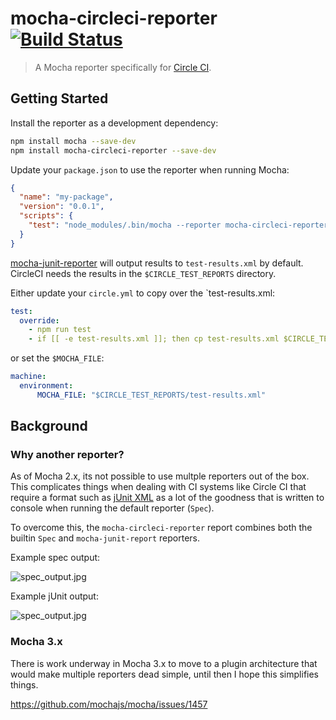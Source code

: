# mocha-circleci-reporter [![Build Status](https://travis-ci.org/sandcastle/mocha-circleci-reporter.svg)](https://travis-ci.org/sandcastle/mocha-circleci-reporter)

> A Mocha reporter specifically for [Circle CI](https://circleci.com/).


## Getting Started

Install the reporter as a development dependency:

```sh
npm install mocha --save-dev
npm install mocha-circleci-reporter --save-dev
```

Update your `package.json` to use the reporter when running Mocha: 

```json
{
  "name": "my-package",
  "version": "0.0.1",
  "scripts": {
    "test": "node_modules/.bin/mocha --reporter mocha-circleci-reporter test/*.js"
  }
}
```

[mocha-junit-reporter](https://github.com/michaelleeallen/mocha-junit-reporter#usage) will output
results to `test-results.xml` by default. CircleCI needs the results in the `$CIRCLE_TEST_REPORTS` directory.

Either update your `circle.yml` to copy over the `test-results.xml:

```yaml
test:
  override:
    - npm run test
    - if [[ -e test-results.xml ]]; then cp test-results.xml $CIRCLE_TEST_REPORTS/test-results.xml; fi
```

or set the `$MOCHA_FILE`:

```yaml
machine:
  environment:
      MOCHA_FILE: "$CIRCLE_TEST_REPORTS/test-results.xml"
```

## Background

### Why another reporter?

As of Mocha 2.x, its not possible to use multple reporters out of the box.
This complicates things when dealing with CI systems like Circle CI that 
require a format such as [jUnit XML](https://windyroad.com.au/dl/Open%20Source/JUnit.xsd)
as a lot of the goodness that is written to console when running the default
reporter (`Spec`). 

To overcome this, the `mocha-circleci-reporter` report combines both the 
builtin `Spec` and `mocha-junit-report` reporters.

Example spec output:

![spec_output.jpg](docs/images/spec_output.jpg)

Example jUnit output:

![spec_output.jpg](docs/images/junit_output.jpg)


### Mocha 3.x

There is work underway in Mocha 3.x to move to a plugin architecture that would
make multiple reporters dead simple, until then I hope this simplifies things.

https://github.com/mochajs/mocha/issues/1457

